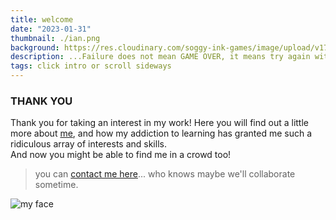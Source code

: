```yaml
---
title: welcome
date: "2023-01-31"
thumbnail: ./ian.png
background: https://res.cloudinary.com/soggy-ink-games/image/upload/v1709053477/ian-a_wpumeh.jpg
description: ...Failure does not mean GAME OVER, it means try again with EXPERIENCE
tags: click intro or scroll sideways
---
```


### THANK YOU

Thank you for taking an interest in my work! Here you will find out a little more about [me](../about), and how my addiction to learning has granted me such a ridiculous array of interests and skills.
<br>
And now you might be able to find me in a crowd too!

> you can [contact me here](/contact)... who knows maybe we'll collaborate sometime.

![my face](https://res.cloudinary.com/soggy-ink-games/image/upload/v1675007417/portfolio/anai_gd04vx.jpg)

